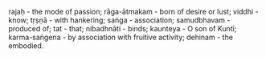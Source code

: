rajaḥ - the mode of passion; rāga-ātmakam - born of desire or lust; viddhi - know; tṛṣṇā - with hankering; saṅga - association; samudbhavam - produced of; tat - that; nibadhnāti - binds; kaunteya - O son of Kuntī; karma-saṅgena - by association with fruitive activity; dehinam - the embodied.